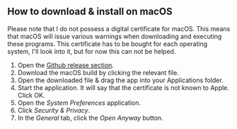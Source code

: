 ## How to download & install on macOS  

Please note that I do not possess a digital certificate for macOS. This means that macOS will issue various warnings when downloading and executing these programs. This certificate has to be bought for each operating system, I'll look into it, but for now this can not be helped.

1) Open the [Github release section](https://github.com/Grrwahrr/avtomat_dos/releases).
2) Download the macOS build by clicking the relevant file.
3) Open the downloaded file & drag the app into your Applications folder.
4) Start the application. It will say that the certificate is not known to Apple. Click OK.
5) Open the _System Preferences_ application.
6) Click _Security & Privacy_.
7) In the _General_ tab, click the _Open Anyway_ button.
